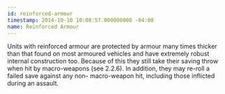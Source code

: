 ```yaml
---
id: reinforced-armour
timestamp: 2014-10-10 10:08:57.000000000 -04:00
name: Reinforced Armour
---
```

<p>Units with reinforced armour are protected by armour many times thicker than that found on most armoured vehicles and have extremely robust internal construction too. Because of this they still take their saving throw when hit by macro-weapons (see 2.2.6). In addition, they may re-roll a failed save against any non- macro-weapon hit, including those inflicted during an assault.</p>
